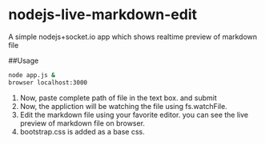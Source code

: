 nodejs-live-markdown-edit
=========================

A simple nodejs+socket.io app which shows realtime preview of markdown file 

##Usage
```bash
node app.js &
browser localhost:3000

```

1. Now, paste complete path of file in the text box. and submit 
2. Now, the appliction will be watching the file using  fs.watchFile.
3. Edit the markdown file using your favorite editor. you can see the live preview of markdown file on browser.
4. bootstrap.css is added as a base css.



